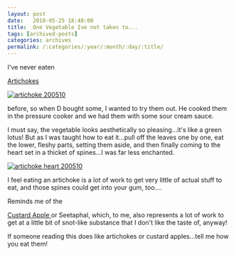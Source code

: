 ```yaml
---
layout: post
date:	2010-05-25 18:48:00
title:  One Vegetable Ive not taken to...
tags: [archived-posts]
categories: archives
permalink: /:categories/:year/:month/:day/:title/
---
```

I've never eaten

<a href="http://en.wikipedia.org/wiki/Artichoke"> Artichokes </a>


<a href="http://s967.photobucket.com/albums/ae160/pedoral/?action=view&current=IMG_5384.jpg" target="_blank"><img src="http://i967.photobucket.com/albums/ae160/pedoral/IMG_5384.jpg" border="0" alt="artichoke 200510"></a>

before, so when D bought some, I wanted to try them out. He cooked them in the pressure cooker and we had them with some sour cream sauce.

I must say, the vegetable looks aesthetically so pleasing...it's like a green lotus! But as I was taught how to eat it...pull off the leaves one by one, eat the lower, fleshy parts, setting them aside, and then finally coming to the heart set in a thicket of spines...I was far less enchanted.

<a href="http://s967.photobucket.com/albums/ae160/pedoral/?action=view&current=IMG_5386.jpg" target="_blank"><img src="http://i967.photobucket.com/albums/ae160/pedoral/IMG_5386.jpg" border="0" alt="artichoke heart 200510"></a>

I feel eating an artichoke is a lot of work to get very little of actual stuff to eat, and those spines could get into your gum, too....

Reminds me of the 

<a href="http://en.wikipedia.org/wiki/Custard-apple"> Custard Apple </a> or Seetaphal, which, to me, also represents a lot of work to get at a little bit of snot-like substance that I don't like the taste of, anyway!

If someone reading this does like artichokes or custard apples...tell me how you eat them!
